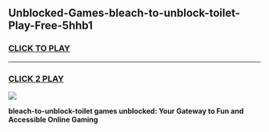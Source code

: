 
## Unblocked-Games-bleach-to-unblock-toilet-Play-Free-5hhb1
<h3>
<a href="https://premium76.site?title=bleach-to-unblock-toilet&ref=23A">CLICK TO PLAY</a></h3>
<hr>

<h3>
<a href="https://premium76.site?title=bleach-to-unblock-toilet&ref=23A">CLICK 2 PLAY</a>
  
</h3>

<a href="https://premium76.site?title=bleach-to-unblock-toilet&ref=23A"><img src="https://clearcache.store/games.png"></a>


**bleach-to-unblock-toilet games unblocked: Your Gateway to Fun and Accessible Online Gaming**
